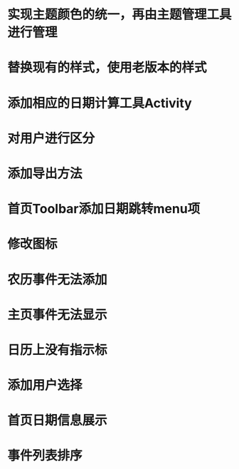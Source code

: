 # 实现主题颜色的统一，再由主题管理工具进行管理
# 替换现有的样式，使用老版本的样式
# 添加相应的日期计算工具Activity
# 对用户进行区分
# 添加导出方法
# 首页Toolbar添加日期跳转menu项
# 修改图标
# 农历事件无法添加
# 主页事件无法显示
# 日历上没有指示标
# 添加用户选择
# 首页日期信息展示
# 事件列表排序
